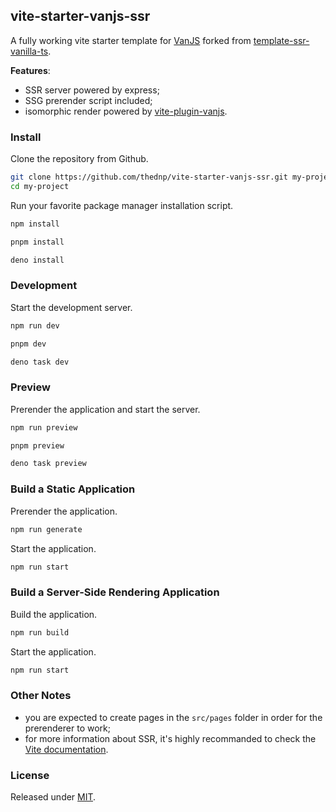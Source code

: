 ## vite-starter-vanjs-ssr
A fully working vite starter template for [VanJS](https://vanjs.org) forked from [template-ssr-vanilla-ts](https://github.com/bluwy/create-vite-extra/tree/master/template-ssr-vanilla-ts).

**Features**:
* SSR server powered by express;
* SSG prerender script included;
* isomorphic render powered by [vite-plugin-vanjs](https://github.com/thednp/vite-plugin-vanjs).


### Install
Clone the repository from Github.
```bash
git clone https://github.com/thednp/vite-starter-vanjs-ssr.git my-project
cd my-project
```

Run your favorite package manager installation script.
```bash
npm install
```

```bash
pnpm install
```

```bash
deno install
```


### Development
Start the development server.
```bash
npm run dev
```

```bash
pnpm dev
```

```bash
deno task dev
```

### Preview
Prerender the application and start the server.
```bash
npm run preview
```

```bash
pnpm preview
```

```bash
deno task preview
```

### Build a Static Application
Prerender the application.
```bash
npm run generate
```

Start the application.
```bash
npm run start
```


### Build a Server-Side Rendering Application
Build the application.
```bash
npm run build
```

Start the application.
```bash
npm run start
```


### Other Notes
* you are expected to create pages in the `src/pages` folder in order for the prerenderer to work;
* for more information about SSR, it's highly recommanded to check the [Vite documentation](https://vite.dev/guide/ssr.html).


### License
Released under [MIT](LICENSE).